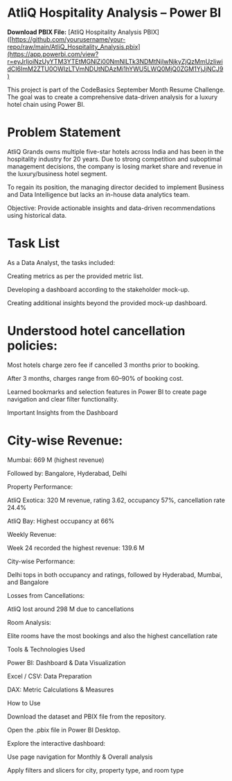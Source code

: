 # AtliQ Hospitality Analysis – Power BI

**Download PBIX File:** [AtliQ Hospitality Analysis PBIX]([https://github.com/yourusername/your-repo/raw/main/AtliQ_Hospitality_Analysis.pbix](https://app.powerbi.com/view?r=eyJrIjoiNzUyYTM3YTEtMGNlZi00NmNlLTk3NDMtNjIwNjkyZjQzMmUzIiwidCI6ImM2ZTU0OWIzLTVmNDUtNDAzMi1hYWU5LWQ0MjQ0ZGM1YjJjNCJ9)
  

This project is part of the CodeBasics September Month Resume Challenge. The goal was to create a comprehensive data-driven analysis for a luxury hotel chain using Power BI.

# Problem Statement

AtliQ Grands owns multiple five-star hotels across India and has been in the hospitality industry for 20 years. Due to strong competition and suboptimal management decisions, the company is losing market share and revenue in the luxury/business hotel segment.

To regain its position, the managing director decided to implement Business and Data Intelligence but lacks an in-house data analytics team.

Objective: Provide actionable insights and data-driven recommendations using historical data.

# Task List

As a Data Analyst, the tasks included:

Creating metrics as per the provided metric list.

Developing a dashboard according to the stakeholder mock-up.

Creating additional insights beyond the provided mock-up dashboard.

# Understood hotel cancellation policies:

Most hotels charge zero fee if cancelled 3 months prior to booking.

After 3 months, charges range from 60–90% of booking cost.

Learned bookmarks and selection features in Power BI to create page navigation and clear filter functionality.

Important Insights from the Dashboard

# City-wise Revenue:

Mumbai: 669 M (highest revenue)

Followed by: Bangalore, Hyderabad, Delhi

Property Performance:

AtliQ Exotica: 320 M revenue, rating 3.62, occupancy 57%, cancellation rate 24.4%

AtliQ Bay: Highest occupancy at 66%

Weekly Revenue:

Week 24 recorded the highest revenue: 139.6 M

City-wise Performance:

Delhi tops in both occupancy and ratings, followed by Hyderabad, Mumbai, and Bangalore

Losses from Cancellations:

AtliQ lost around 298 M due to cancellations

Room Analysis:

Elite rooms have the most bookings and also the highest cancellation rate

Tools & Technologies Used

Power BI: Dashboard & Data Visualization

Excel / CSV: Data Preparation

DAX: Metric Calculations & Measures

How to Use

Download the dataset and PBIX file from the repository.

Open the .pbix file in Power BI Desktop.

Explore the interactive dashboard:

Use page navigation for Monthly & Overall analysis

Apply filters and slicers for city, property type, and room type
